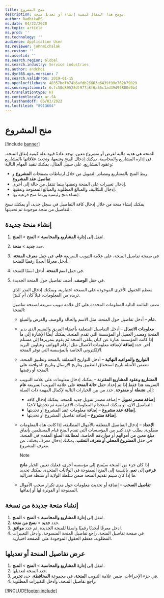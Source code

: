 ```yaml
---
title: منح المشروع
description: يوضح هذا المقال كيفية إنشاء أو تعديل منحة.
author: RadhikaRS
ms.date: 04/22/2020
ms.topic: article
ms.prod: ''
ms.technology: ''
audience: Application User
ms.reviewer: johnmichalak
ms.custom: ''
ms.assetid: ''
ms.search.region: Global
ms.search.industry: Service industries
ms.author: andchoi
ms.dyn365.ops.version: 7
ms.search.validFrom: 2019-01-15
ms.openlocfilehash: 40357bdfb74b6afdb26663e6439f90e762b79029
ms.sourcegitcommit: 6cfc50d89528df977a8f6a55c1ad39d99800d9b4
ms.translationtype: HT
ms.contentlocale: ar-SA
ms.lasthandoff: 06/03/2022
ms.locfileid: "8913604"
---
```

# <a name="project-grants"></a>منح المشروع

[!include [banner](../includes/banner.md)]

المنحة هي هدية مالية لغرض أو مشروع معين. توجد عادةً قيود علة كيفية إنفاق المنحة. في إدارة المشاريع والمحاسبة، يمكنك إدخال المنح وتتبعها، وتحديد علاقاتها بالمشاريع وعقود المشاريع. على سبيل المثال، يمكنك تنفيذ المهام التالية:

- ربط المنح بالمشاريع ومصادر التمويل من خلال ارتباطات بصفحات **المشروع** و **تفاصيل عقد المشروع**.
- إدخال تغييرات على المنحة وتعقبها بينما تنتقل من حالة إلى أخرى.
- إدخال التكاليف والمبالغ المطلوبة والمبالغ الممنوحة وتعقبها.
- إنشاء منح رئيسية وربط منح فرعية بها.

يمكنك إنشاء منحة من خلال إدخال كافة التفاصيل في سجل جديد، أو يمكنك نسخ التفاصيل من منحة موجودة ثم تحديثها.

## <a name="create-a-new-grant"></a>إنشاء منحة جديدة

1. انتقل إلى **إدارة المشاريع والمحاسبة** \> **المنح** \> **المنح‏‎**.
2. حدد **جديد** \> **منحة**.
3. في صفحة تفاصيل المنحة، على علامة التبويب السريعة **عام**، في حقل **معرف المنحة**، أدخل معرفًا أبجديًا رقميًا للمنحة.
4. في حقل **اسم المنحة**، أدخل اسمًا للمنحة.
5. في حقل **الوصف**، أضف تفاصيل حول المنحة الجديدة.

    معظم الحقول الأخرى الموجودة على الصفحة اختيارية، ويمكنك إدخال القدر الذي تريده من المعلومات، قيلاً كان أم كبيرًا.

    تصف القائمة التالية المعلومات المحددة على كل علامة تبويب سريعة لصفحة تفاصيل المنحة:

    - **عام** – أدخل تفاصيل حول المنحة، مثل الاسم والحالة والوصف والغرض والمبلغ.
    - **معلومات الاتصال** – أدخل التفاصيل المتعلقة بأعضاء الفريق والقسم الذي يدير المنحة ومصدر العميل أو المؤسسة التي تقدم المنحة. يمكنك أيضًا الإشارة إلى ما إذا كانت المؤسسة عبارة عن كيان يتلقى المنحة ثم يقوم بتمريرها إلى مستلم آخر. حدد **إضافة** لإضافة معلومات الاتصال مثل أرقام الهواتف وعناوين البريد الإلكتروني الخاصة بالمؤسسة التي توفر المنحة.
    - **التواريخ والمواعيد النهائية** – أدخل التواريخ المتعلقة بالمنحة وتطبيق المنحة. تتضمن الأمثلة تاريخ استحقاق التطبيق وتاريخ الإرسال وتاريخ الموافقة على المنحة أو رفضها.
    - **المشاريع وعقود المشاريع المقترنة** – يمكنك إدخال معلومات على علامة التبويب السريعة هذا فقط إذا تم إعداد حقل **حالة المنحة** على علامة التبويب السريعة **عام** إلى **نشطة** أو **ممنوحة**. حدد من بين الخيارات التالية لإكمال المهمة ذات الصلة:

        - **إضافة مصدر تمويل** – إضافة مصدر تمويل جديد للمنحة. يمكنك إدخال كافة التفاصيل الآن، أو يمكنك استخدام المعلومات الافتراضية ثم تحديثها لاحقًا.
        - **إضافة عقد مشروع** – إضافة معلومات عقد المشروع أو تحديثها.
        - **إضافة مشروع** – إضافة تفاصيل المشروع أو تحديثها.

    - **الإعداد** – إدخال التفاصيل المتعلقة بالأموال المطابقة، إذا كانت هذه المعلومات مطلوبة. يطلب عدد كبير من المؤسسات التي تقدم المنح قيام المستلمين بإنفاق مبلغ معين من أموالهم أو مواردهم الخاصة، لمطابقة المبلغ المقدم في المنحة. في حقل **المشروع المحلي أو معرف التعقب**، يمكنك إدخال معرف يختلف عن معرف المشروع.

        > [!NOTE]
        > إذا كان جزء من المنحة سيُمنح إلى مؤسسه أخرى، فعليك تعيين الخيار **مانح فرعي** إلى **نعم**. بالنسبة إلى المنح الممنوحة في الولايات المتحدة، يمكنك تحديد ما إذا كان سيتم تقديم المنحة ضمن سلطة الولاية أو سلطة فدرالية.

    - **تفاصيل السحب** – إضافة أو تحديث معلومات حول مدى تكرار سحب الأموال الممنوحة أو الفوترة لها أو إنفاقها.

## <a name="create-a-new-grant-from-a-copy"></a>إنشاء منحة جديدة من نسخة

1. انتقل إلى **إدارة المشاريع والمحاسبة** \> **المنح** \> **المنح‏‎**.
2. حدد **جديد** \> **نسخ من منحة**.
3. ادخل معرفًا أبجديًا رقميًا واسمًا للمنحة الجديدة، ثم حدد **موافق**.
4. في صفحة تفاصيل المنحة، راجع تفاصيل المنحة المنسوخة، وأدخل التغييرات المطلوبة. معظم الحقول الموجودة على الصفحة اختيارية.

## <a name="view-or-modify-grant-details"></a>عرض تفاصيل المنحة أو تعديلها

1. انتقل إلى **إدارة المشاريع والمحاسبة** \> **المنح** \> **المنح‏‎**.
2. حدد المنحة لتعديلها.
3. في جزء الإجراءات، ضمن علامة التبويب **المنحة**، في مجموعة **المحافظة**، حدد **تحرير**.
4. راجع تفاصيل المنحة، وأدخل التغييرات المطلوبة.


[!INCLUDE[footer-include](../includes/footer-banner.md)]